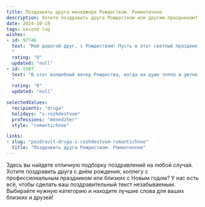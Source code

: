 ```yaml
---
title: Поздравить друга менеджера Рождеством. Романтичное
description: Хотите поздравить друга Рождеством или другим праздником? Наш ИИ создаст незабываемое поздравление, а вы обязательно выделитесь среди других.  
date: 2024-10-18
tags: second tag
wishes:
- id: 97746
  text: "Мой дорогой друг, с Рождеством! Пусть в этот светлый праздник волшебство коснется твоей жизни, а в твоем сердце воцарится безграничный покой и радость.  Желаю тебе, успешному менеджеру, чтобы все твои планы воплощались в реальность, а  сердце всегда хранило тепло и любовь. Пусть Рождественская звезда освещает твой путь к счастью и исполнению самых заветных желаний.  Крепко тебя обнимаю!
  "
  rating: "0"
  updated: "null"
- id: 1507
  text: "В этот волшебный вечер Рождества, когда на душе тепло и уютно, как от горячего глинтвейна, хочу пожелать тебе, мой дорогой друг, чтобы  чудеса случались не только в сказках. Пусть твоя жизнь будет полна любви, как этот праздник радости, а карьера взлетит до небес ярче рождественской звезды.
  "
  rating: "0"
  updated: "null"

selectedValues:
  recipients: "druga"
  holidays: "s-rozhdestvom"
  professions: "menedzher"
  style: "romantichnoe"

links:
- slug: "pozdravit-druga-s-rozhdestvom-romantichnoe"
  title: "Поздравить друга Рождеством. Романтичное"
---
```


Здесь вы найдете отличную подборку поздравлений на любой случай.
Хотите поздравить друга с днём рождения, коллегу с профессиональным праздником или близких с Новым годом? У нас есть всё, чтобы сделать ваш поздравительный текст незабываемым. Выбирайте нужную категорию и находите лучшие слова для ваших близких и друзей!
